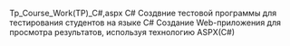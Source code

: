Tp_Course_Work(TP)_C#,aspx C#
Создвние тестовой программы для тестирования студентов на языке C#
Создание Web-приложения для просмотра результатов, используя технологию ASPX(C#)